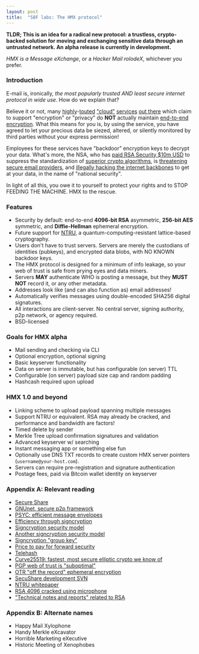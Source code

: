 ```yaml
---
layout: post
title:  "S8F labs: The HMX protocol"
---
```


**TLDR; This is an idea for a radical new protocol: a trustless, crypto-backed
solution for moving and exchanging sensitive data through an untrusted network.
An alpha release is currently in development.**

_HMX is a Message eXchange_, or a _Hacker Mail rolodeX_, whichever you prefer.

### Introduction

E-mail is, ironically, *the most popularly trusted AND least secure internet
protocol in wide use*. How do we explain that?

Believe it or not, many [highly](https://www.dropbox.com/)-[touted](http://www.google.com/hangouts/)
["cloud"](http://www.salesforce.com/company/privacy/security.jsp) [services](https://www.facebook.com/)
[out there](http://www.skype.com/) which claim to
support "encryption" or "privacy" do **NOT** actually maintain
[end-to-end encryption](http://en.wikipedia.org/wiki/End-to-end_encryption).
What this means for you is, by using the service, you have agreed to let your
precious data be siezed, altered, or silently monitored by third parties without
your express permission!

Employees for these services have "backdoor" encryption
keys to decrypt your data. What's more, the NSA,
who has [paid RSA Security $10m USD](http://www.theverge.com/2013/12/20/5231006/nsa-paid-10-million-for-a-back-door-into-rsa-encryption-according-to)
to suppress the standardization of [superior crypto algorithms](http://en.wikipedia.org/wiki/NTRU),
is [threatening secure email providers](http://www.zdnet.com/the-truth-about-why-silent-circle-silenced-their-secure-email-service-7000019300/),
and [illegally hacking the internet backbones](https://www.eff.org/nsa-spying)
to get at your data, in the name of "national security".

In light of all this, you owe it to yourself to protect your rights and to STOP
FEEDING THE MACHINE. HMX to the rescue.

### Features

- Security by default: end-to-end **4096-bit RSA** asymmetric, **256-bit AES** symmetric, and **Diffie-Hellman** ephemeral encryption.
- Future support for [NTRU](http://en.wikipedia.org/wiki/NTRU), a quantum-computing-resistant lattice-based cryptography.
- Users don't have to trust servers. Servers are merely the custodians of identities (pubkeys), and encrypted data blobs, with NO KNOWN backdoor keys.
- The HMX protocol is designed for a minimum of info leakage, so your web of trust is safe from prying eyes and data miners.
- Servers **MAY** authenticate WHO is posting a message, but they **MUST NOT** record it, or any other metadata.
- Addresses look like (and can also function as) email addresses!
- Automatically verifies messages using double-encoded SHA256 digital signatures.
- All interactions are client-server. No central server, signing authority, p2p network, or agency required.
- BSD-licensed

### Goals for HMX alpha

- Mail sending and checking via CLI
- Optional encryption, optional signing
- Basic keyserver functionality
- Data on server is immutable, but has configurable (on server) TTL
- Configurable (on server) payload size cap and random padding
- Hashcash required upon upload

### HMX 1.0 and beyond

- Linking scheme to upload payload spanning multiple messages
- Support NTRU or equivalent. RSA may already be cracked, and performance and bandwidth are factors!
- Timed delete by sender
- Merkle Tree upload confirmation signatures and validation
- Advanced keyserver w/ searching
- Instant messaging app or something else fun
- Optionally use DNS TXT records to create custom HMX server pointers (`username@your-host.com`).
- Servers can require pre-registration and signature authentication
- Postage fees, paid via Bitcoin wallet identity on keyserver

### Appendix A: Relevant reading

- [Secure Share](http://secushare.org/)
- [GNUnet, secure p2p framework](https://gnunet.org/)
- [PSYC: efficient message envelopes](http://about.psyc.eu/)
- [Efficiency through signcryption](http://en.wikipedia.org/wiki/Signcryption)
- [Signcryption security model](http://onlinelibrary.wiley.com/doi/10.1002/sec.836/abstract)
- [Another signcryption security model](http://coitweb.uncc.edu/~yzheng/publications/files/BaekSteifeldZheng-fsps-joc-bsz-261206.pdf)
- [Signcryption "group key"](http://www.cs.bham.ac.uk/~mdr/teaching/modules04/security/students/SS3/Introduction%20to%20Signcryption.htm)
- [Price to pay for forward security](http://nmav.gnutls.org/2011/12/price-to-pay-for-perfect-forward.html)
- [Telehash](https://www.adayinthelifeof.nl/2013/11/12/telehash-an-encrypted-p2p-network-for-your-apps/)
- [Curve25519: fastest, most secure elliptic crypto we know of](https://gnunet.org/curve25519)
- [PGP web of trust is "suboptimal"](https://lists.torproject.org/pipermail/tor-talk/2013-September/030235.html)
- [OTR "off the record" ephemeral encryption](http://about.psyc.eu/OTR)
- [SecuShare development SVN](https://gnunet.org/svn/gnunet/)
- [NTRU whitepaper](http://citeseerx.ist.psu.edu/viewdoc/download?doi=10.1.1.25.8422&rep=rep1&type=pdf)
- [RSA 4096 cracked using microphone](http://www.forbes.com/sites/timworstall/2013/12/21/researchers-break-rsa-4096-encryption-with-just-a-microphone-and-a-couple-of-emails/)
- ["Technical notes and reports" related to RSA](http://www.emc.com/emc-plus/rsa-labs/historical/technical-notes-and-reports.htm)

### Appendix B: Alternate names

- Happy Mail Xylophone
- Handy Merkle eXcavator
- Horrible Marketing eXecutive
- Historic Meeting of Xenophobes
